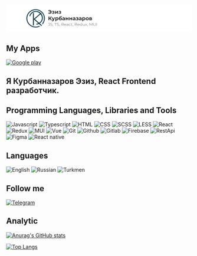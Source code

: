 [![Header](https://github.com/webdeveziz/webdeveziz/blob/main/assets/logowithtext.png)](https://t.me/eziz1209)

## My Apps

[![Google play](https://img.shields.io/badge/-Googleplay-090909?style=for-the-badge&logo=googleplay&logoColor=27AOD9)](https://play.google.com/store/apps/details?id=com.eziz.push_notification_react_native_app)

## Я Курбанназаров Эзиз, React Frontend разработчик.

## Programming Languages, Libraries and Tools

![Javascript](https://img.shields.io/badge/-Javascript-090909?style=for-the-badge&logo=javascript&logoColor=f1e05a)
![Typescript](https://img.shields.io/badge/-Typescript-090909?style=for-the-badge&logo=typescript&logoColor=3178c6)
![HTML](https://img.shields.io/badge/-HTML-090909?style=for-the-badge&logo=HTML&logoColor=e34c26)
![CSS](https://img.shields.io/badge/-CSS-090909?style=for-the-badge&logo=CSS&logoColor=3178c6)
![SCSS](https://img.shields.io/badge/-SCSS-090909?style=for-the-badge&logo=SCSS&logoColor=e34c26)
![LESS](https://img.shields.io/badge/-LESS-090909?style=for-the-badge&logo=LESS&logoColor=e34c26)
![React](https://img.shields.io/badge/-React-090909?style=for-the-badge&logo=react&logoColor=3178c6)
![Redux](https://img.shields.io/badge/-Redux-090909?style=for-the-badge&logo=redux&logoColor=e34c26)
![MUI](https://img.shields.io/badge/-MUI-090909?style=for-the-badge&logo=mui&logoColor=e33178c64c26)
![Vue](https://img.shields.io/badge/-Vue-090909?style=for-the-badge&logo=vuejs&logoColor=c64c26)
![Git](https://img.shields.io/badge/-Git-090909?style=for-the-badge&logo=git&logoColor=ffffff)
![Github](https://img.shields.io/badge/-Github-090909?style=for-the-badge&logo=Github&logoColor=ffffff)
![Gitlab](https://img.shields.io/badge/-Gitlab-090909?style=for-the-badge&logo=Gitlab&logoColor=ffa500)
![Firebase](https://img.shields.io/badge/-Firebase-090909?style=for-the-badge&logo=Firebase&logoColor=ffa500)
![RestApi](https://img.shields.io/badge/-RestApi-090909?style=for-the-badge&logo=restapi&logoColor=ffa500)
![Figma](https://img.shields.io/badge/-Figma-090909?style=for-the-badge&logo=Figma&logoColor=3178c6)
![React native](https://img.shields.io/badge/-ReactNative-090909?style=for-the-badge&logo=reactnative&logoColor=3178c6)

## Languages

![English](https://img.shields.io/badge/-English-090909?style=for-the-badge&logo=star&logoColor=27AOD9)
![Russian](https://img.shields.io/badge/-Russian-090909?style=for-the-badge&logo=star&logoColor=27AOD9)
![Turkmen](https://img.shields.io/badge/-Turkmen-090909?style=for-the-badge&logo=star&logoColor=27AOD9)

## Follow me

[![Telegram](https://img.shields.io/badge/-Telegram-090909?style=for-the-badge&logo=telegram&logoColor=27AOD9)](https://t.me/eziz1209)

## Analytic

[![Anurag's GitHub stats](https://github-readme-stats.vercel.app/api?username=webdeveziz&show_icons=true&theme=radical)](https://github.com/webdeveziz/github-readme-stats)

[![Top Langs](https://github-readme-stats.vercel.app/api/top-langs/?username=webdeveziz&layout=compact)](https://github.com/webdeveziz/github-readme-stats)
